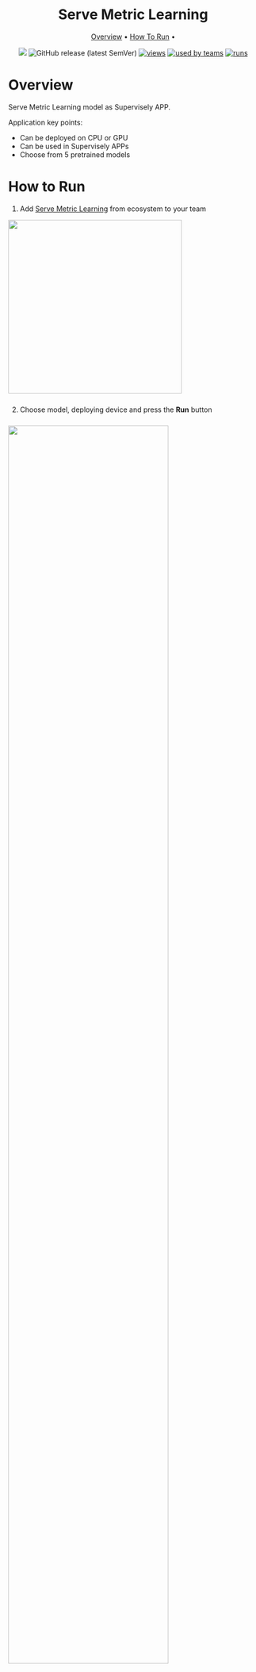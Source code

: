 <div align="center" markdown>

<img src=""/>  

# Serve Metric Learning

<p align="center">
  <a href="#Overview">Overview</a> •
  <a href="#How-To-Run">How To Run</a> •
</p>

[![](https://img.shields.io/badge/slack-chat-green.svg?logo=slack)](https://supervise.ly/slack)
![GitHub release (latest SemVer)](https://img.shields.io/github/v/release/supervisely-ecosystem/gl-metric-learning/supervisely/serve)
[![views](https://app.supervise.ly/public/api/v3/ecosystem.counters?repo=supervisely-ecosystem/gl-metric-learning/supervisely/serve&counter=views&label=views)](https://supervise.ly)
[![used by teams](https://app.supervise.ly/public/api/v3/ecosystem.counters?repo=supervisely-ecosystem/gl-metric-learning/supervisely/serve&counter=downloads&label=used%20by%20teams)](https://supervise.ly)
[![runs](https://app.supervise.ly/public/api/v3/ecosystem.counters?repo=supervisely-ecosystem/gl-metric-learning/supervisely/serve&counter=runs&label=runs&123)](https://supervise.ly)

</div>

# Overview

Serve Metric Learning model as Supervisely APP.

Application key points:
- Can be deployed on CPU or GPU
- Can be used in Supervisely APPs
- Choose from 5 pretrained models


# How to Run

1. Add [Serve Metric Learning](https://ecosystem.supervise.ly/apps/supervisely-ecosystem%252Ffairmot%252Fsupervisely%252Fserve) from ecosystem to your team  

<img data-key="sly-module-link" data-module-slug="supervisely-ecosystem/gl-metric-learning/supervisely/serve" src="https://i.imgur.com/IQvX8TG.png" width="350px" style='padding-bottom: 10px'/>

2. Choose model, deploying device and press the **Run** button

<img src="https://i.imgur.com/RCkK10C.png" width="80%" style='padding-top: 10px'>  

3. Wait for the model to deploy
<img src="https://i.imgur.com/xbt4Aqj.png" width="80%">  
